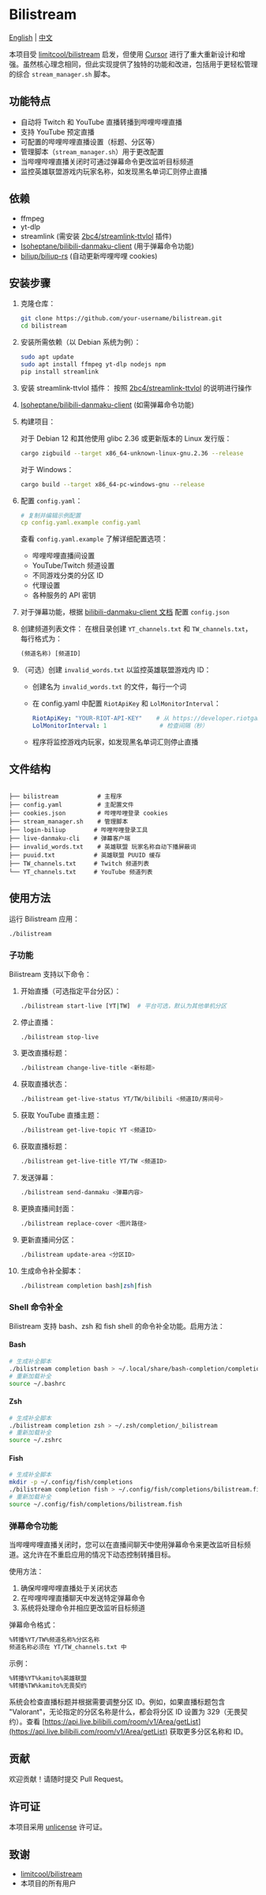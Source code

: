 # Bilistream

[English](README.md) | [中文](README.zh_CN.md)

本项目受 [limitcool/bilistream](https://github.com/limitcool/bilistream) 启发，但使用 [Cursor](https://www.cursor.com/) 进行了重大重新设计和增强。虽然核心理念相同，但此实现提供了独特的功能和改进，包括用于更轻松管理的综合 `stream_manager.sh` 脚本。

## 功能特点

- 自动将 Twitch 和 YouTube 直播转播到哔哩哔哩直播
- 支持 YouTube 预定直播
- 可配置的哔哩哔哩直播设置（标题、分区等）
- 管理脚本（`stream_manager.sh`）用于更改配置
- 当哔哩哔哩直播关闭时可通过弹幕命令更改监听目标频道
- 监控英雄联盟游戏内玩家名称，如发现黑名单词汇则停止直播

## 依赖

- ffmpeg
- yt-dlp
- streamlink (需安装 [2bc4/streamlink-ttvlol](https://github.com/2bc4/streamlink-ttvlol) 插件)
- [Isoheptane/bilibili-danmaku-client](https://github.com/Isoheptane/bilibili-live-danmaku-cli) (用于弹幕命令功能)
- [biliup/biliup-rs](https://github.com/biliup/biliup-rs) (自动更新哔哩哔哩 cookies)

## 安装步骤

1. 克隆仓库：

   ```bash
   git clone https://github.com/your-username/bilistream.git
   cd bilistream
   ```

2. 安装所需依赖（以 Debian 系统为例）：

   ```bash
   sudo apt update
   sudo apt install ffmpeg yt-dlp nodejs npm
   pip install streamlink
   ```

3. 安装 streamlink-ttvlol 插件：
   按照 [2bc4/streamlink-ttvlol](https://github.com/2bc4/streamlink-ttvlol) 的说明进行操作

4. [Isoheptane/bilibili-danmaku-client](https://github.com/Isoheptane/bilibili-live-danmaku-cli) (如需弹幕命令功能)

5. 构建项目：

   对于 Debian 12 和其他使用 glibc 2.36 或更新版本的 Linux 发行版：

   ```bash
   cargo zigbuild --target x86_64-unknown-linux-gnu.2.36 --release
   ```

   对于 Windows：

   ```bash
   cargo build --target x86_64-pc-windows-gnu --release
   ```

6. 配置 `config.yaml`：
   ```yaml
   # 复制并编辑示例配置
   cp config.yaml.example config.yaml
   ```
   查看 `config.yaml.example` 了解详细配置选项：
   - 哔哩哔哩直播间设置
   - YouTube/Twitch 频道设置
   - 不同游戏分类的分区 ID
   - 代理设置
   - 各种服务的 API 密钥

7. 对于弹幕功能，根据 [bilibili-danmaku-client 文档](https://github.com/Isoheptane/bilibili-live-danmaku-cli) 配置 `config.json`

8. 创建频道列表文件：
   在根目录创建 `YT_channels.txt` 和 `TW_channels.txt`，每行格式为：

   ```txt
   (频道名称) [频道ID]
   ```

9. （可选）创建 `invalid_words.txt` 以监控英雄联盟游戏内 ID：

    - 创建名为 `invalid_words.txt` 的文件，每行一个词
    - 在 config.yaml 中配置 `RiotApiKey` 和 `LolMonitorInterval`：

      ```yaml
      RiotApiKey: "YOUR-RIOT-API-KEY"    # 从 https://developer.riotgames.com/ 获取
      LolMonitorInterval: 1               # 检查间隔（秒）
      ```
    - 程序将监控游戏内玩家，如发现黑名单词汇则停止直播

## 文件结构
```

├── bilistream           # 主程序
├── config.yaml          # 主配置文件
├── cookies.json         # 哔哩哔哩登录 cookies
├── stream_manager.sh    # 管理脚本
├── login-biliup        # 哔哩哔哩登录工具
├── live-danmaku-cli    # 弹幕客户端
├── invalid_words.txt    # 英雄联盟 玩家名称自动下播屏蔽词
├── puuid.txt           # 英雄联盟 PUUID 缓存
├── TW_channels.txt     # Twitch 频道列表
└── YT_channels.txt     # YouTube 频道列表
```

## 使用方法

运行 Bilistream 应用：

```bash
./bilistream 
```

### 子功能

Bilistream 支持以下命令：

1. 开始直播（可选指定平台分区）：

   ```bash
   ./bilistream start-live [YT|TW]  # 平台可选，默认为其他单机分区
   ```

2. 停止直播：

   ```bash
   ./bilistream stop-live
   ```

3. 更改直播标题：

   ```bash
   ./bilistream change-live-title <新标题>
   ```

4. 获取直播状态：

   ```bash
   ./bilistream get-live-status YT/TW/bilibili <频道ID/房间号>
   ```

5. 获取 YouTube 直播主题：

   ```bash
   ./bilistream get-live-topic YT <频道ID>
   ```

6. 获取直播标题：

   ```bash
   ./bilistream get-live-title YT/TW <频道ID>
   ```

7. 发送弹幕：

   ```bash
   ./bilistream send-danmaku <弹幕内容>
   ```

8. 更换直播间封面：

   ```bash
   ./bilistream replace-cover <图片路径>
   ```

9. 更新直播间分区：

   ```bash
   ./bilistream update-area <分区ID>
   ```

10. 生成命令补全脚本：

    ```bash
    ./bilistream completion bash|zsh|fish
    ```

### Shell 命令补全

Bilistream 支持 bash、zsh 和 fish shell 的命令补全功能。启用方法：

#### Bash
```bash
# 生成补全脚本
./bilistream completion bash > ~/.local/share/bash-completion/completions/bilistream
# 重新加载补全
source ~/.bashrc
```

#### Zsh
```bash
# 生成补全脚本
./bilistream completion zsh > ~/.zsh/completion/_bilistream
# 重新加载补全
source ~/.zshrc
```

#### Fish
```bash
# 生成补全脚本
mkdir -p ~/.config/fish/completions
./bilistream completion fish > ~/.config/fish/completions/bilistream.fish
# 重新加载补全
source ~/.config/fish/completions/bilistream.fish
```

### 弹幕命令功能

当哔哩哔哩直播关闭时，您可以在直播间聊天中使用弹幕命令来更改监听目标频道。这允许在不重启应用的情况下动态控制转播目标。

使用方法：

1. 确保哔哩哔哩直播处于关闭状态
2. 在哔哩哔哩直播聊天中发送特定弹幕命令
3. 系统将处理命令并相应更改监听目标频道

弹幕命令格式：

```txt
%转播%YT/TW%频道名称%分区名称
频道名称必须在 YT/TW_channels.txt 中
```

示例：

```txt
%转播%YT%kamito%英雄联盟
%转播%TW%kamito%无畏契约
```

系统会检查直播标题并根据需要调整分区 ID。例如，如果直播标题包含 "Valorant"，无论指定的分区名称是什么，都会将分区 ID 设置为 329（无畏契约）。查看 [https://api.live.bilibili.com/room/v1/Area/getList](https://api.live.bilibili.com/room/v1/Area/getList) 获取更多分区名称和 ID。

## 贡献

欢迎贡献！请随时提交 Pull Request。

## 许可证

本项目采用 [unlicense](LICENSE) 许可证。

## 致谢

- [limitcool/bilistream](https://github.com/limitcool/bilistream)
- 本项目的所有用户
